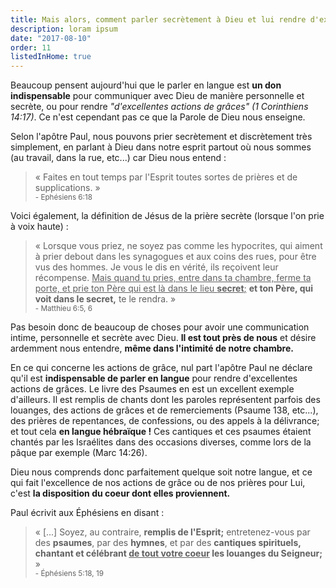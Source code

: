 ```yaml
---
title: Mais alors, comment parler secrètement à Dieu et lui rendre d'excellentes actions de grâce ?
description: loram ipsum
date: "2017-08-10"
order: 11
listedInHome: true
---
```


Beaucoup pensent aujourd'hui que le parler en langue est **un don indispensable** pour communiquer avec Dieu de manière personnelle et secrète, ou pour rendre *"d'excellentes actions de grâces" (1 Corinthiens 14:17)*. Ce n'est cependant pas ce que la Parole de Dieu nous enseigne.

Selon l'apôtre Paul, nous pouvons prier secrètement et discrètement très simplement, en parlant à Dieu dans notre esprit partout où nous sommes (au travail, dans la rue, etc...) car Dieu nous entend :

> « Faites en tout temps par l'Esprit toutes sortes de prières et de supplications. » <br> <small>- Ephésiens 6:18</small>

Voici également, la définition de Jésus de la prière secrète (lorsque l'on prie à voix haute) :

> « Lorsque vous priez, ne soyez pas comme les hypocrites, qui aiment à prier debout dans les synagogues et aux coins des rues, pour être vus des hommes. Je vous le dis en vérité, ils reçoivent leur récompense. <u>Mais quand tu pries, entre dans ta chambre, ferme ta porte, et prie ton Père qui est là dans le lieu **secret**;</u> **et ton Père, qui voit dans le secret,** te le rendra. » <br> <small>- Matthieu 6:5, 6</small>

Pas besoin donc de beaucoup de choses pour avoir une communication intime, personnelle et secrète avec Dieu. **Il est tout près de nous** et désire ardemment nous entendre, **même dans l'intimité de notre chambre.**

En ce qui concerne les actions de grâce, nul part l'apôtre Paul ne déclare qu'il est **indispensable de parler en langue** pour rendre d'excellentes actions de grâces. Le livre des Psaumes en est un excellent exemple d'ailleurs. Il est remplis de chants dont les paroles représentent parfois des louanges, des actions de grâces et de remerciements (Psaume 138, etc...), des prières de repentances, de confessions, ou des appels à la délivrance; et tout cela **en langue hébraïque !** Ces cantiques et ces psaumes étaient chantés par les Israélites dans des occasions diverses, comme lors de la pâque par exemple (Marc 14:26).

Dieu nous comprends donc parfaitement quelque soit notre langue, et ce qui fait l'excellence de nos actions de grâce ou de nos prières pour Lui, c'est **la disposition du coeur dont elles proviennent.**

Paul écrivit aux Éphésiens en disant :

> « [...] Soyez, au contraire, **remplis de l'Esprit;** entretenez-vous par des **psaumes**, par des **hymnes**, et par des **cantiques spirituels, chantant et célébrant <u>de tout votre coeur</u> les louanges du Seigneur;** » <br> <small>- Éphésiens 5:18, 19</small>